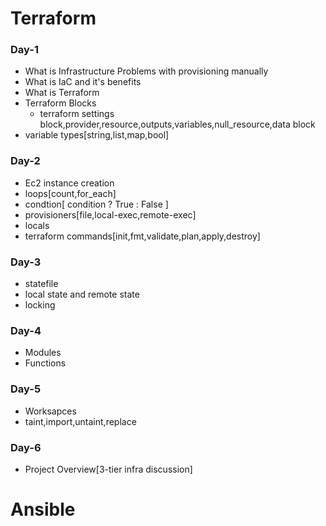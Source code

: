 # Terraform
### Day-1
- What is Infrastructure Problems with provisioning manually
- What is IaC and it's benefits
- What is Terraform
- Terraform Blocks
  - terraform settings block,provider,resource,outputs,variables,null_resource,data block
- variable types[string,list,map,bool]
### Day-2
- Ec2 instance creation
- loops[count,for_each]
- condtion[ condition ? True : False ]
- provisioners[file,local-exec,remote-exec]
- locals
- terraform commands[init,fmt,validate,plan,apply,destroy]
### Day-3
- statefile
- local state and remote state
- locking
### Day-4
- Modules
- Functions
### Day-5
- Worksapces
- taint,import,untaint,replace
### Day-6
- Project Overview[3-tier infra discussion]
# Ansible